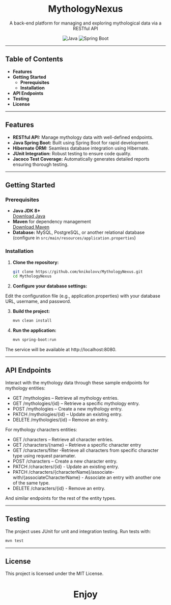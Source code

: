 <div align="center">
  <h1>MythologyNexus</h1>
  <p>A back-end platform for managing and exploring mythological data via a RESTful API</p>
  <img src="https://img.shields.io/badge/Java-100%25-orange" alt="Java">
  <img src="https://img.shields.io/badge/Spring%20Boot-Yes-brightgreen" alt="Spring Boot">
</div>

---

## Table of Contents

- **Features**
- **Getting Started**
  - **Prerequisites**
  - **Installation**
- **API Endpoints**
- **Testing**
- **License**

---

## Features

- **RESTful API:** Manage mythology data with well-defined endpoints.
- **Java Spring Boot:** Built using Spring Boot for rapid development.
- **Hibernate ORM:** Seamless database integration using Hibernate.
- **JUnit Integration:** Robust testing to ensure code quality.
- **Jacoco Test Coverage:** Automatically generates detailed reports ensuring thorough testing.

---

## Getting Started

### Prerequisites

- **Java JDK 8+**  
  [Download Java](https://www.oracle.com/java/technologies/javase-downloads.html)
- **Maven** for dependency management  
  [Download Maven](https://maven.apache.org/download.cgi)
- **Database:** MySQL, PostgreSQL, or another relational database (configure in `src/main/resources/application.properties`)

### Installation

1. **Clone the repository:**

   ```bash
   git clone https://github.com/knikolovv/MythologyNexus.git
   cd MythologyNexus
   ```

2. **Configure your database settings:**

Edit the configuration file (e.g., application.properties) with your database URL, username, and password.

3. **Build the project:**

   ```bash
   mvn clean install
   ```

4. **Run the application:**

   ```bash
   mvn spring-boot:run
   ```

The service will be available at http://localhost:8080.

---

## API Endpoints
Interact with the mythology data through these sample endpoints for mythology entities:

- GET /mythologies – Retrieve all mythology entries.
- GET /mythologies/{id} – Retrieve a specific mythology entry.
- POST /mythologies – Create a new mythology entry.
- PATCH /mythologies/{id} – Update an existing entry.
- DELETE /mythologies/{id} – Remove an entry.

For mythology characters entities:

- GET /characters – Retrieve all character entries.
- GET /characters/{name} – Retrieve a specific character entry
- GET /characters/filter -Retrieve all characters from specific character type using request paramater.
- POST /characters – Create a new character entry.
- PATCH /characters/{id} - Update an existing entry.
- PATCH /characters/{characterName}/associate-with/{associateCharacterName} - Associate an entry with another one of the same type.
- DELETE /characters/{id} - Remove an entry.

And similar endpoints for the rest of the entity types.

---

## Testing

The project uses JUnit for unit and integration testing. Run tests with:

  ```bash
  mvn test
  ```

---

## License 

This project is licensed under the MIT License.

<div align="center">
  <h1>Enjoy</h1>
</div>
